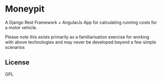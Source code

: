 Moneypit
=========

A Django Rest Framework + AngularJs App for calculating running costs for a motor vehicle.

Please note this exists primarily as a familiarisation exercise for working with above technologies and may never be developed beyond a few simple scenarios

License
-
GPL